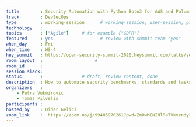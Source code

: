 ```yaml
---
title        : Security Automation with Python Boto3 for AWS and Pulumi
track        : DevSecOps
type         : working-session      # working-session, user-session, product-session
technology   :
topics       : ["Agile"]     # for example ["GDPR"]
featured     : yes                  # review with summit team "yes"
when_day     : Fri
when_time    : WS-4
hey_summit   : https://open-security-summit-2020.heysummit.com/talks/security-automation-with-python-boto3-for-aws-and-pulumi-8pm-bst/
room_layout  :                    #
room_id      :
session_slack: 
status       :               # draft, review-content, done
description  : How to automate security benchmarks, standards and tasks with Python
organizers   : 
    - Petra Vukmirovic
    - Tomas Pilvelis
participants :
hosted_by    : Didar Gelici
zoom_link    :  https://zoom.us/j/99485970261?pwd=Zm0wMENINlRaTVkxendyZ1AxMnZWUT09
---
```


